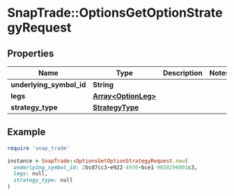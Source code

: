 # SnapTrade::OptionsGetOptionStrategyRequest

## Properties

| Name | Type | Description | Notes |
| ---- | ---- | ----------- | ----- |
| **underlying_symbol_id** | **String** |  |  |
| **legs** | [**Array&lt;OptionLeg&gt;**](OptionLeg.md) |  |  |
| **strategy_type** | [**StrategyType**](StrategyType.md) |  |  |

## Example

```ruby
require 'snap_trade'

instance = SnapTrade::OptionsGetOptionStrategyRequest.new(
  underlying_symbol_id: 2bcd7cc3-e922-4976-bce1-9858296801c3,
  legs: null,
  strategy_type: null
)
```


